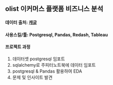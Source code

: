 ## olist 이커머스 플랫폼 비즈니스 분석

#### 데이터 출처: [캐글](https://www.kaggle.com/datasets/olistbr/brazilian-ecommerce)
#### 사용스킬/툴: Postgresql, Pandas, Redash, Tableau
#### 프로젝트 과정
  1) 데이터셋 postgresql 임포트  
  2) sqlalchemy로 주피터노트북에 데이터 임포트  
  3) postgresql & Pandas 활용하여 EDA  
  4) 문제 및 인사이트 발견
